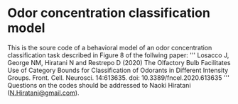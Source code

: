 # Odor concentration classification model

This is the soure code of a behavioral model of an odor concentration classification task described in Figure 8 of the follwing paper:
'''
Losacco J, George NM, Hiratani N and Restrepo D (2020) The Olfactory Bulb Facilitates Use of Category Bounds for Classification of Odorants in Different Intensity Groups. Front. Cell. Neurosci. 14:613635. doi: 10.3389/fncel.2020.613635
'''
Questions on the codes should be addressed to Naoki Hiratani (N.Hiratani@gmail.com).
